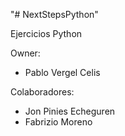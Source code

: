 "# NextStepsPython" 

Ejercicios Python

Owner:

- Pablo Vergel Celis



Colaboradores:

- Jon Pinies Echeguren
- Fabrizio Moreno
